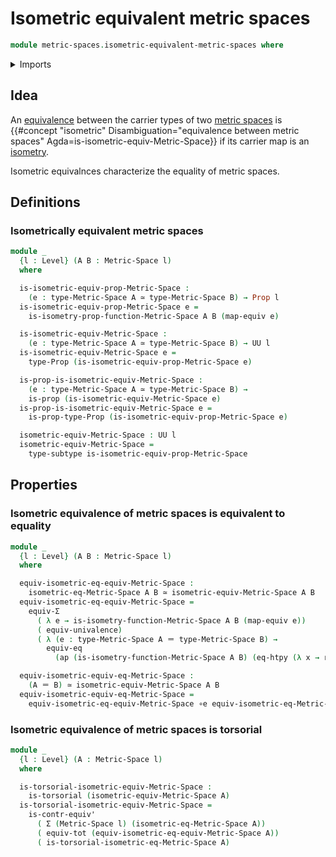 # Isometric equivalent metric spaces

```agda
module metric-spaces.isometric-equivalent-metric-spaces where
```

<details><summary>Imports</summary>

```agda
open import foundation.action-on-identifications-functions
open import foundation.contractible-types
open import foundation.dependent-pair-types
open import foundation.equivalences
open import foundation.function-extensionality
open import foundation.function-types
open import foundation.functoriality-dependent-pair-types
open import foundation.identity-types
open import foundation.propositions
open import foundation.subtypes
open import foundation.torsorial-type-families
open import foundation.transport-along-identifications
open import foundation.univalence
open import foundation.universe-levels

open import metric-spaces.equality-of-metric-spaces
open import metric-spaces.isometry-metric-spaces
open import metric-spaces.metric-spaces
```

</details>

## Idea

An [equivalence](foundation.equivalences.md) between the carrier types of two
[metric spaces](metric-spaces.metric-spaces.md) is
{{#concept "isometric" Disambiguation="equivalence between metric spaces" Agda=is-isometric-equiv-Metric-Space}}
if its carrier map is an [isometry](metric-spaces.isometry-metric-spaces.md).

Isometric equivalnces characterize the equality of metric spaces.

## Definitions

### Isometrically equivalent metric spaces

```agda
module _
  {l : Level} (A B : Metric-Space l)
  where

  is-isometric-equiv-prop-Metric-Space :
    (e : type-Metric-Space A ≃ type-Metric-Space B) → Prop l
  is-isometric-equiv-prop-Metric-Space e =
    is-isometry-prop-function-Metric-Space A B (map-equiv e)

  is-isometric-equiv-Metric-Space :
    (e : type-Metric-Space A ≃ type-Metric-Space B) → UU l
  is-isometric-equiv-Metric-Space e =
    type-Prop (is-isometric-equiv-prop-Metric-Space e)

  is-prop-is-isometric-equiv-Metric-Space :
    (e : type-Metric-Space A ≃ type-Metric-Space B) →
    is-prop (is-isometric-equiv-Metric-Space e)
  is-prop-is-isometric-equiv-Metric-Space e =
    is-prop-type-Prop (is-isometric-equiv-prop-Metric-Space e)

  isometric-equiv-Metric-Space : UU l
  isometric-equiv-Metric-Space =
    type-subtype is-isometric-equiv-prop-Metric-Space
```

## Properties

### Isometric equivalence of metric spaces is equivalent to equality

```agda
module _
  {l : Level} (A B : Metric-Space l)
  where

  equiv-isometric-eq-equiv-Metric-Space :
    isometric-eq-Metric-Space A B ≃ isometric-equiv-Metric-Space A B
  equiv-isometric-eq-equiv-Metric-Space =
    equiv-Σ
      ( λ e → is-isometry-function-Metric-Space A B (map-equiv e))
      ( equiv-univalence)
      ( λ (e : type-Metric-Space A ＝ type-Metric-Space B) →
        equiv-eq
          (ap (is-isometry-function-Metric-Space A B) (eq-htpy (λ x → refl))))

  equiv-isometric-equiv-eq-Metric-Space :
    (A ＝ B) ≃ isometric-equiv-Metric-Space A B
  equiv-isometric-equiv-eq-Metric-Space =
    equiv-isometric-eq-equiv-Metric-Space ∘e equiv-isometric-eq-Metric-Space A B
```

### Isometric equivalence of metric spaces is torsorial

```agda
module _
  {l : Level} (A : Metric-Space l)
  where

  is-torsorial-isometric-equiv-Metric-Space :
    is-torsorial (isometric-equiv-Metric-Space A)
  is-torsorial-isometric-equiv-Metric-Space =
    is-contr-equiv'
      ( Σ (Metric-Space l) (isometric-eq-Metric-Space A))
      ( equiv-tot (equiv-isometric-eq-equiv-Metric-Space A))
      ( is-torsorial-isometric-eq-Metric-Space A)
```
